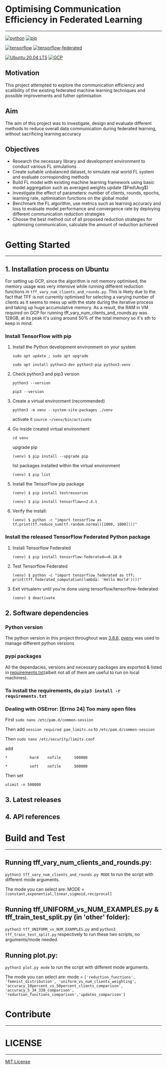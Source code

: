 # Optimising Communication Efficiency in Federated Learning
-----------------------------------------------------------------------------------
[![python](https://img.shields.io/badge/python-3.8.8-blue?style=plastic&logo=python)](https://www.python.org/downloads/release/python-388/)
[![pip](https://img.shields.io/badge/pip-v21.0.1-informational?&logo=pypi)](https://pypi.org/project/pip/21.0.1/)

[![tensorflow](https://img.shields.io/badge/tensorflow-2.4.1-orange?logo=TensorFlow)](https://pypi.org/project/tensorflow/2.4.1/)
[![tensorflow-federated](https://img.shields.io/badge/tensorflow--federated-0.18.0-yellowgreen?logo=TensorFlow)](https://pypi.org/project/tensorflow-federated/0.18.0/)

[![Ubuntu 20.04 LTS](https://img.shields.io/badge/ubuntu-20.04_LTS-orange?&color=E95420&logo=ubuntu)](https://releases.ubuntu.com/20.04/)
[![GCP](https://img.shields.io/badge/Google%20Cloud%20Platform(GCP)-_-4285F4?labelColor=white&logo=Google-Cloud)](https://cloud.google.com/)
<!-- [![GCP](https://img.shields.io/badge/Google%20Cloud%20Platform(GCP)-_-4285F4?logo=Google-Cloud)](https://cloud.google.com/) -->
<!-- [![GCP](https://img.shields.io/badge/Google%20Cloud%20Platform(GCP)-white?logo=Google-Cloud)](https://cloud.google.com/) -->

## Motivation 
This project attempted to explore the communication efficiency and scalibility of the existing federated machine learning techniques and possible improvements and futher optimisation 
## Aim
The aim of this project was to investigate, design and evaluate different methods to reduce overall data communication during federated learning, without sacrificing learning accuracy

## Objectives
* Research the necessary library and development environment to conduct various FL simulations
* Create suitable unbalanced dataset, to simulate real world FL system and evaluate corresponding methods
* Build FL model with existing machine learning framework using basic model aggregation such as averaged weights update ($Fed\Avg$)
* Investigate the effect of parameters: number of clients, rounds, epochs, learning rate, optimisation functions on the global model 
* Benchmark the FL algorithm, use metrics such as learning accuracy and loss to evaluate model performance and convergence rate by deploying different communication reduction strategies
* Choose the best method out of all proposed reduction strategies for optimising communication, calculate the amount of reduction achieved

# Getting Started
-----------------------------------------------------------------------------------
<!-- TODO: Guide users through getting your code up and running on their own system. In this section you can talk about: -->
## 1.    Installation process on Ubuntu

For setting up GCP, since the algorithm is not memory optimised, the memory usage was very intensive while running different reduction functions in `tff_vary_num_clients_and_rounds.py`.  This is likely due to the fact that TFF is not currently optimised for selecting a varying number of clients as it seems to mess up 
with the state during the iterative process and taking up huge accumulative memory.  As a result, the RAM in VM required on GCP for running tff_vary_num_clients_and_rounds.py was 128GB, at its peak it's using around 50% of the total memory so it's sth to keep in mind. 
### Install TensorFlow with pip
1. Install the Python development environment on your system

    `sudo apt update ; sudo apt upgrade`

    `sudo apt install python3-dev python3-pip python3-venv`
2. Check python3 and pip3 version

    `python3 --version`

    `pip3 --version`
3. Create a virtual environment (recommended)

    `python3 -m venv --system-site-packages ./venv`

    activate it `source ~/venv/bin/activate`
4. Go inside created virtual environment

    `cd venv`

    upgrade pip

    `(venv) $ pip install --upgrade pip`

    list packages installed within the virtual environment

    `(venv) $ pip list`
5. Install the TensorFlow pip package 

    `(venv) $ pip install testresources`

    `(venv) $ pip install tensorflow==2.4.1`

6. Verify the install:

    `(venv) $ python -c "import tensorflow as tf;print(tf.reduce_sum(tf.random.normal([1000, 1000])))"`

### Install the released TensorFlow Federated Python package
1. Install Tensorflow Federated 

    `(venv) $ pip install tensorflow-federated==0.18.0`

2. Test Tensorflow Federated 

    `(venv) $ python -c "import tensorflow_federated as tff; print(tff.federated_computation(lambda: 'Hello World')())"`

3. Exit virtualenv until you're done using tensorflow/tensorflow-federated

    `(venv) $ deactivate`

## 2.    Software dependencies
### Python version
The python version in this project throughout was [3.8.8](https://www.python.org/downloads/release/python-388/), [pyenv](https://github.com/pyenv/pyenv) was used to manage different python versions
### pypi packages
All the dependacies, versions and necessary packages are exported & listed in [requirements.txt](requirements.txt)(albeit not all of them are useful to run on local machines). 
### To install the requirements, do `pip3 install -r requirements.txt`
### Dealing with OSError: [Errno 24] Too many open files
First `sudo nano /etc/pam.d/common-session`

Then add `session required pam_limits.so` to `/etc/pam.d/common-session`

Then `sudo nano /etc/security/limits.conf`

add

`*          hard    nofile      500000`

`*          soft    nofile      500000`

Then set 

`ulimit -n 500000`

## 3.	Latest releases
## 4.	API references

# Build and Test
-----------------------------------------------------------------------------------
<!-- TODO: Describe and show how to build your code and run the tests.  -->
## Running tff_vary_num_clients_and_rounds.py:

`python3 tff_vary_num_clients_and_rounds.py MODE` to run the script with different mode arguments.
<!-- `python3 tff_vary_num_clients_and_rounds.py mode &` to run it in the background -->


The mode you can select are: MODE = `[constant,exponential,linear,sigmoid,reciprocal]`


## Running tff_UNIFORM_vs_NUM_EXAMPLES.py & tff_train_test_split.py (in 'other' folder):

`python3 tff_UNIFORM_vs_NUM_EXAMPLES.py` and `python3 tff_train_test_split.py` respectively to run these two scripts, no arguments/mode needed.
<!-- `python3 tff_vary_num_clients_and_rounds.py mode &` to run it in the background -->


## Running plot.py:

`python3 plot.py mode` to run the script with different mode arguments.
<!-- `python3 tff_vary_num_clients_and_rounds.py mode &` to run it in the background -->


The mode you can select are: mode = `['reduction_functions', 'femnist_distribution', 'uniform_vs_num_clients_weighting', 'accuracy_10percent_vs_50percent_clients_comparison', 'accuracy_5_34_338_comparison', 'reduction_functions_comparison','updates_comparison']`
# Contribute
-----------------------------------------------------------------------------------
<!-- TODO: Explain how other users and developers can contribute to make your code better.  -->

<!-- If you want to learn more about creating good readme files then refer the following [guidelines](https://docs.microsoft.com/en-us/azure/devops/repos/git/create-a-readme?view=azure-devops). You can also seek inspiration from the below readme files:
- [ASP.NET Core](https://github.com/aspnet/Home)
- [Visual Studio Code](https://github.com/Microsoft/vscode)
- [Chakra Core](https://github.com/Microsoft/ChakraCore) -->

# LICENSE
-----------------------------------------------------------------------------------
[MIT License](LICENSE)
